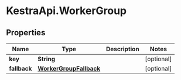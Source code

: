 # KestraApi.WorkerGroup

## Properties

Name | Type | Description | Notes
------------ | ------------- | ------------- | -------------
**key** | **String** |  | [optional] 
**fallback** | [**WorkerGroupFallback**](WorkerGroupFallback.md) |  | [optional] 


